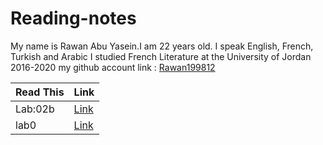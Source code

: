 # Reading-notes
My name is Rawan Abu Yasein.I am 22 years old.
I speak English, French, Turkish and Arabic
I studied French Literature at the University of Jordan 2016-2020
my github account link : [Rawan199812](http://github.com/Rawan199812)



| Read This      | Link |
| ----------- | ----------- |
| Lab:02b      | [Link](https://rawan199812.github.io/Reading-notes/Lab:02b)     
| lab0      | [Link](https://rawan199812.github.io/Reading-notes/lab0)
